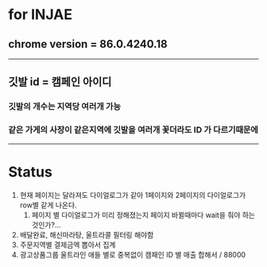 # for INJAE

## chrome version = 86.0.4240.18
----

## 깃발 id = 캠페인 아이디
### 깃발의 개수는 지역당 여러개 가능
### 같은 가게의 사장이 같은지역에 깃발을 여러개 꽃더라도 ID 가 다르기때문에

---
# Status
1. 현재 페이지는 달라져도 다이얼로그가 같아 1페이지와 2페이지의 다이얼로그가 row별 같게 나온다. 
   1. 페이지 별 다이얼로그가 미리 정해졌는지
      페이지 바뀔때마다 wait을 줘야 하는것인가?...
2. 배달완료, 해신마라탕, 울트라콜 필터링 해야함
3. 주문지역별 결제금액 뽑아서 집계
4. 광고상품그룹 울트라인 애들 별로 중복없이 캠패인 ID 별 매출 합해서 / 88000